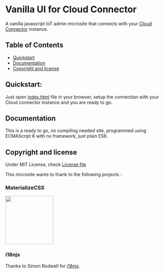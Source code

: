 # Vanilla UI for Cloud Connector

A vanilla javascript IoT admin microsite that connects with your [Cloud Connector](https://github.com/nnset/iot-cloud-connector) instance.


## Table of Contents
- [Quickstart](#quickstart)
- [Documentation](#documentation)
- [Copyright and license](#copyright-and-license)

## Quickstart:

Just open [index.html](index.html) file in your browser, setup the connection with your Cloud connector instance and you are ready to go.

## Documentation

This is a ready to go, no compiling needed site, programmed using ECMAScript 6 with no framework, just plain ES6.


## Copyright and license
Under MIT License, check [License file](./LICENSE)

This microsite wants to thank to the following projects :

<h3>MaterializeCSS</h3>
<p>
  <a href="https://materializecss.com/">
    <img src="https://materializecss.com/res/materialize.svg" width="150">
  </a>
</p>


<h3>i18njs</h3>

Thanks to Simon Rodwell for [i18njs](https://i18njs.com/).